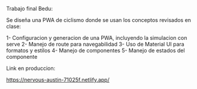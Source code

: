 Trabajo final Bedu:

Se diseña una PWA de ciclismo donde se usan los conceptos revisados en clase:

1- Configuracion y generacion de una PWA, incluyendo la simulacion con serve
2- Manejo de route para navegabilidad
3- Uso de Material UI para formatos y estilos
4- Manejo de componentes
5- Manejo de estados del componente

Link en produccion:

https://nervous-austin-71025f.netlify.app/